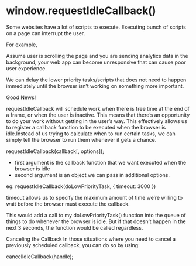 # window.requestIdleCallback()

Some websites have a lot of scripts to execute. Executing bunch of scripts on a page can interrupt the user.

For example,

Assume user is scrolling the page and you are sending analytics data in the background, your web app can become unresponsive that can cause poor user experience.

We can delay the lower priority tasks/scripts that does not need to happen immediately until the browser isn’t working on something more important.

Good News!

requestIdleCallback will schedule work when there is free time at the end of a frame, or when the user is inactive. This means that there’s an opportunity to do your work without getting in the user’s way. This effectively allows us to register a callback function to be executed when the browser is idle.Instead of us trying to calculate when to run certain tasks, we can simply tell the browser to run them whenever it gets a chance.

requestIdleCallback(callback[, options]);

- first argument is the callback function that we want executed when the browser is idle
- second argument is an object we can pass in additional options.

eg: requestIdleCallback(doLowPriorityTask, { timeout: 3000 })

timeout allows us to specify the maximum amount of time we’re willing to wait before the browser must execute the callback.

This would add a call to my doLowPriorityTask() function into the queue of things to do whenever the browser is idle. But if that doesn’t happen in the next 3 seconds, the function would be called regardless.

Canceling the Callback
In those situations where you need to cancel a previously scheduled callback, you can do so by using:

cancelIdleCallback(handle);
